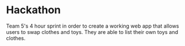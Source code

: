 # Hackathon
Team 5's 4 hour sprint in order to create a working web app that allows users to swap clothes and toys. They are able to list their own toys and clothes. 

